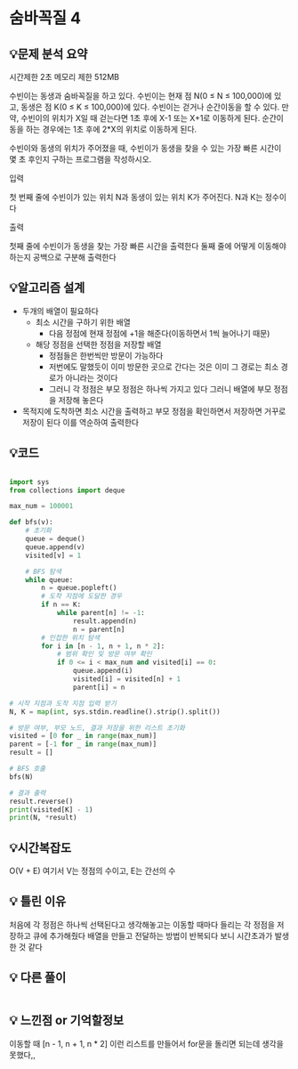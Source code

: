 # 숨바꼭질 4

## 💡**문제 분석 요약**

시간제한 2초
메모리 제한 512MB
 
수빈이는 동생과 숨바꼭질을 하고 있다. 수빈이는 현재 점 N(0 ≤ N ≤ 100,000)에 있고, 동생은 점 K(0 ≤ K ≤ 100,000)에 있다. 
수빈이는 걷거나 순간이동을 할 수 있다. 만약, 수빈이의 위치가 X일 때 걷는다면 1초 후에 X-1 또는 X+1로 이동하게 된다. 
순간이동을 하는 경우에는 1초 후에 2*X의 위치로 이동하게 된다.

수빈이와 동생의 위치가 주어졌을 때, 수빈이가 동생을 찾을 수 있는 가장 빠른 시간이 몇 초 후인지 구하는 프로그램을 작성하시오.

입력

첫 번째 줄에 수빈이가 있는 위치 N과 동생이 있는 위치 K가 주어진다. N과 K는 정수이다

출력

첫째 줄에 수빈이가 동생을 찾는 가장 빠른 시간을 출력한다
둘째 줄에 어떻게 이동해야 하는지 공백으로 구분해 출력한다

## 💡**알고리즘 설계**

* 두개의 배열이 필요하다
  * 최소 시간을 구하기 위한 배열
    * 다음 정점에 현재 정점에 +1을 해준다(이동하면서 1씩 늘어나기 때문)
  * 해당 정점을 선택한 정점을 저장할 배열
    * 정점들은 한번씩만 방문이 가능하다
    * 저번에도 말했듯이 이미 방문한 곳으로 간다는 것은 이미 그 경로는 최소 경로가 아니라는 것이다
    * 그러니 각 정점은 부모 정점은 하나씩 가지고 있다 그러니 배열에 부모 정점을 저장해 놓은다
* 목적지에 도착하면 최소 시간을 출력하고 부모 정점을 확인하면서 저장하면 거꾸로 저장이 된다 이를 역순하여 출력한다

## 💡코드

```python

import sys
from collections import deque

max_num = 100001

def bfs(v):
    # 초기화
    queue = deque()
    queue.append(v)
    visited[v] = 1

    # BFS 탐색
    while queue:
        n = queue.popleft()
        # 도착 지점에 도달한 경우
        if n == K:
            while parent[n] != -1:
                result.append(n)
                n = parent[n]
        # 인접한 위치 탐색
        for i in [n - 1, n + 1, n * 2]:
            # 범위 확인 및 방문 여부 확인
            if 0 <= i < max_num and visited[i] == 0:
                queue.append(i)
                visited[i] = visited[n] + 1
                parent[i] = n

# 시작 지점과 도착 지점 입력 받기
N, K = map(int, sys.stdin.readline().strip().split())

# 방문 여부, 부모 노드, 결과 저장을 위한 리스트 초기화
visited = [0 for _ in range(max_num)]
parent = [-1 for _ in range(max_num)]
result = []

# BFS 호출
bfs(N)

# 결과 출력
result.reverse()
print(visited[K] - 1)
print(N, *result)

```

## 💡시간복잡도
O(V + E) 여기서 V는 정점의 수이고, E는 간선의 수

## 💡 틀린 이유
처음에 각 정점은 하나씩 선택된다고 생각해놓고는
이동할 때마다 들리는 각 정점을 저장하고 큐에 추가해줬다 배열을 만들고 전달하는 방법이 반복되다 보니 시간초과가 발생한 것 같다


## 💡 다른 풀이

```python

```

## 💡 느낀점 or 기억할정보
이동할 때 [n - 1, n + 1, n * 2] 이런 리스트를 만들어서 for문을 돌리면 되는데 생각을 못했다,,